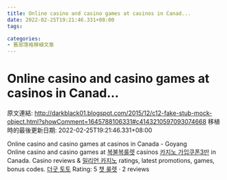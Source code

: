 ```yaml
---
title: Online casino and casino games at casinos in Canad...
date: 2022-02-25T19:21:46.331+08:00
tags: 

categories:
- 舊部落格移植文章
---
```


# Online casino and casino games at casinos in Canad...

原文連結: http://darkblack01.blogspot.com/2015/12/c12-fake-stub-mock-object.html?showComment=1645788106331#c4143210597093074668
移植時的最後更新日期: 2022-02-25T19:21:46.331+08:00

Online casino and casino games at casinos in Canada - Goyang<br />Online casino and casino games at <a href="https://www.goyangfc.com/%ed%94%8c%eb%a0%88%ec%9d%b4%ed%8f%ac%ec%bb%a4.html" rel="nofollow">복불복룰렛</a> casinos <a href="https://www.poormansguidetocasinogambling.com/dafabet.html" rel="nofollow">카지노 가입쿠폰3만</a> in Canada. Casino reviews &amp; <a href="https://baccaratsites777.com/%ec%96%b4%eb%b2%a4%ec%a0%b8-%ec%8a%a4-%ec%b9%b4%ec%a7%80%eb%85%b8.html" rel="nofollow">밀리언 카지노</a> ratings, latest promotions, games, bonus codes. <a href="https://oncasinos.info/%ec%8b%a4%ec%8b%9c%ea%b0%84-%eb%b0%94%ec%b9%b4%eb%9d%bc.html" rel="nofollow">더굿 토토</a> Rating: 5 <a href="https://www.poormansguidetocasinogambling.com/%ec%98%a4%ea%b3%b5%ec%8a%ac%eb%a1%af.html" rel="nofollow">챗 룰렛</a> · ‎2 reviews
